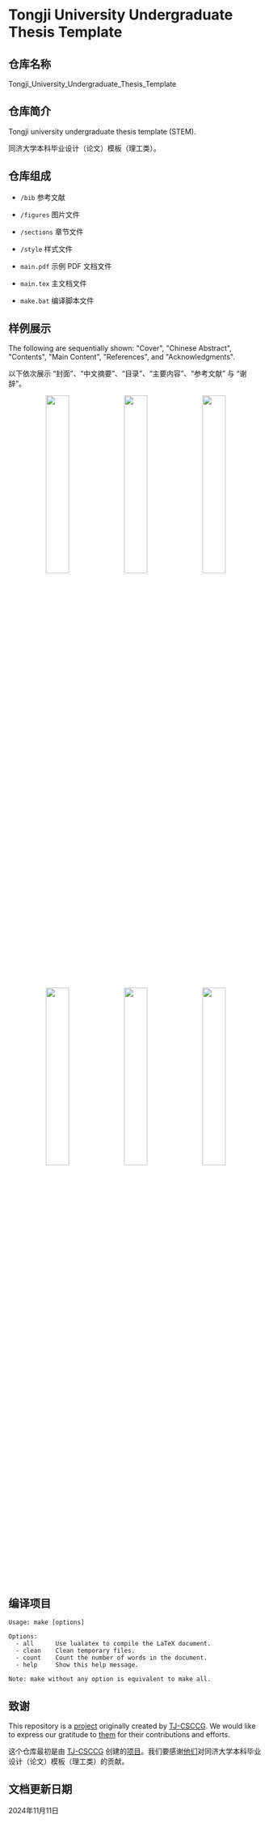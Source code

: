 # Tongji University Undergraduate Thesis Template

## 仓库名称

Tongji_University_Undergraduate_Thesis_Template

## 仓库简介

Tongji university undergraduate thesis template (STEM).

同济大学本科毕业设计（论文）模板（理工类）。

## 仓库组成

* `/bib`
参考文献

* `/figures`
图片文件

* `/sections`
章节文件

* `/style`
样式文件

* `main.pdf`
示例 PDF 文档文件

* `main.tex`
主文档文件

* `make.bat`
编译脚本文件

## 样例展示

The following are sequentially shown: "Cover", "Chinese Abstract", "Contents", "Main Content", "References", and "Acknowledgments".

以下依次展示 “封面”、“中文摘要”、“目录”、“主要内容”、“参考文献” 与 “谢辞”。

<p align="center">
  <img src="https://media.githubusercontent.com/media/TJ-CSCCG/TJCS-Images/tongji-undergrad-thesis/preview/main_page-0001.jpg" width="30%">
  <img src="https://media.githubusercontent.com/media/TJ-CSCCG/TJCS-Images/tongji-undergrad-thesis/preview/main_page-0002.jpg" width="30%">
  <img src="https://media.githubusercontent.com/media/TJ-CSCCG/TJCS-Images/tongji-undergrad-thesis/preview/main_page-0004.jpg" width="30%">
  <img src="https://media.githubusercontent.com/media/TJ-CSCCG/TJCS-Images/tongji-undergrad-thesis/preview/main_page-0005.jpg" width="30%">
  <img src="https://media.githubusercontent.com/media/TJ-CSCCG/TJCS-Images/tongji-undergrad-thesis/preview/main_page-0010.jpg" width="30%">
  <img src="https://media.githubusercontent.com/media/TJ-CSCCG/TJCS-Images/tongji-undergrad-thesis/preview/main_page-0011.jpg" width="30%">
</p>

## 编译项目

```
Usage: make [options]

Options:
  - all      Use lualatex to compile the LaTeX document.
  - clean    Clean temporary files.
  - count    Count the number of words in the document.
  - help     Show this help message.

Note: make without any option is equivalent to make all.
```

## 致谢

This repository is a [project](https://github.com/TJ-CSCCG/tongji-undergrad-thesis) originally created by [TJ-CSCCG](http://github.com/TJ-CSCCG). We would like to express our gratitude to [them](https://github.com/TJ-CSCCG/tongji-undergrad-thesis/graphs/contributors) for their contributions and efforts.

这个仓库最初是由 [TJ-CSCCG](http://github.com/TJ-CSCCG) 创建的[项目](https://github.com/TJ-CSCCG/tongji-undergrad-thesis)。我们要感谢[他们](https://github.com/TJ-CSCCG/tongji-undergrad-thesis/graphs/contributors)对同济大学本科毕业设计（论文）模板（理工类）的贡献。

## 文档更新日期

2024年11月11日